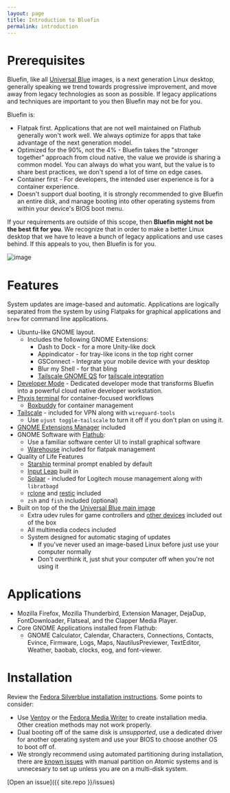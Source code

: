 ```yaml
---
layout: page
title: Introduction to Bluefin
permalink: introduction
---
```


# Prerequisites

Bluefin, like all [Universal Blue](https://universal-blue.org) images, is a next generation Linux desktop, generally speaking we trend towards progressive improvement, and move away from legacy technologies as soon as possible. If legacy applications and techniques are important to you then Bluefin may not be for you. 

Bluefin is:

- Flatpak first. Applications that are not well maintained on Flathub generally won't work well. We always optimize for apps that take advantage of the next generation model.
- Optimized for the 90%, not the 4% - Bluefin takes the "stronger together" approach from cloud native, the value we provide is sharing a common model. You can always do what you want, but the value is to share best practices, we don't spend a lot of time on edge cases.
- Container first - For developers, the intended user experience is for a container experience.
- Doesn't support dual booting, it is strongly recommended to give Bluefin an entire disk, and manage booting into other operating systems from within your device's BIOS boot menu. 

If your requirements are outside of this scope, then **Bluefin might not be the best fit for you**. We recognize that in order to make a better Linux desktop that we have to leave a bunch of legacy applications and use cases behind. If this appeals to you, then Bluefin is for you.

![image](https://github.com/user-attachments/assets/3f83b3a8-7d8d-492d-bb00-bee259d16592)

# Features

System updates are image-based and automatic. Applications are logically separated from the system by using Flatpaks for graphical applications and `brew` for command line applications.

- Ubuntu-like GNOME layout.
  - Includes the following GNOME Extensions:
    - Dash to Dock - for a more Unity-like dock
    - Appindicator - for tray-like icons in the top right corner
    - GSConnect - Integrate your mobile device with your desktop    
    - Blur my Shell - for that bling
    - [Tailscale GNOME QS](https://extensions.gnome.org/extension/6139/tailscale-qs/) for [tailscale integration](https://universal-blue.discourse.group/t/tailscale-vpn/290)
- [Developer Mode](bluefin-dx) - Dedicated developer mode that transforms Bluefin into a powerful cloud native developer workstation.
- [Ptyxis terminal](https://universal-blue.discourse.group/docs?topic=300) for container-focused workflows
  - [Boxbuddy](https://flathub.org/apps/io.github.dvlv.boxbuddyrs) for container management
- [Tailscale](https://tailscale.com) - included for VPN along with `wireguard-tools`
     - Use `ujust toggle-tailscale` to turn it off if you don't plan on using it.
- [GNOME Extensions Manager](https://flathub.org/apps/com.mattjakeman.ExtensionManager) included
- GNOME Software with [Flathub](https://flathub.org):
  - Use a familiar software center UI to install graphical software
  - [Warehouse](https://flathub.org/apps/io.github.flattool.Warehouse) included for flatpak management
- Quality of Life Features
  - [Starship](https://starship.rs) terminal prompt enabled by default
  - [Input Leap](https://github.com/input-leap/input-leap) built in
  - [Solaar](https://github.com/pwr-Solaar/Solaar) - included for Logitech mouse 
management along with `libratbagd`
  - [rclone](https://rclone.org/) and [restic](https://restic.net/) included
  - `zsh` and `fish` included (optional) 
- Built on top of the the [Universal Blue main image](https://github.com/ublue-os/main)
  - Extra udev rules for game controllers and [other devices](https://github.com/ublue-os/config) included out of the box
  - All multimedia codecs included
  - System designed for automatic staging of updates
    - If you've never used an image-based Linux before just use your computer normally
    - Don't overthink it, just shut your computer off when you're not using it

# Applications

- Mozilla Firefox, Mozilla Thunderbird, Extension Manager, DejaDup, FontDownloader, Flatseal, and the Clapper Media Player.
- Core GNOME Applications installed from Flathub:
  - GNOME Calculator, Calendar, Characters, Connections, Contacts, Evince, Firmware, Logs, Maps, NautilusPreviewer, TextEditor, Weather, baobab, clocks, eog, and font-viewer.

# Installation

Review the [Fedora Silverblue installation instructions](https://docs.fedoraproject.org/en-US/fedora-silverblue/installation/). Some points to consider:

- Use [Ventoy](https://www.ventoy.net/en/index.html) or the [Fedora Media Writer](https://flathub.org/apps/org.fedoraproject.MediaWriter) to create installation media. Other creation methods may not work properly.
- Dual booting off of the same disk is *unsupported*, use a dedicated driver for another operating system and use your BIOS to choose another OS to boot off of.
- We strongly recommend using automated partitioning during installation, there are [known issues](https://docs.fedoraproject.org/en-US/fedora-silverblue/installation/) with manual partition on Atomic systems and is unnecesary to set up unless you are on a multi-disk system. 

[Open an issue]({{ site.repo }}/issues)
